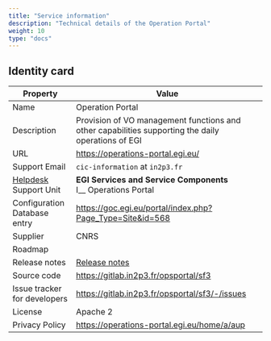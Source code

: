 ```yaml
---
title: "Service information"
description: "Technical details of the Operation Portal"
weight: 10
type: "docs"
---
```


## Identity card

<!-- markdownlint-disable no-inline-html no-bare-urls -->

| Property                                | Value                                                                                              |
| --------------------------------------- | -------------------------------------------------------------------------------------------------- |
| Name                                    | Operation Portal                                                                                   |
| Description                             | Provision of VO management functions and other capabilities supporting the daily operations of EGI |
| URL                                     | https://operations-portal.egi.eu/                                                                  |
| Support Email                           | `cic-information` at `in2p3.fr`                                                                    |
| [Helpdesk](../../helpdesk) Support Unit | **EGI Services and Service Components** <br/> I\_\_ Operations Portal                              |
| Configuration Database entry            | https://goc.egi.eu/portal/index.php?Page_Type=Site&id=568                                          |
| Supplier                                | CNRS                                                                                               |
| Roadmap                                 |                                                                                                    |
| Release notes                           | [Release notes](https://operations-portal.egi.eu/home/tasksList)                                   |
| Source code                             | https://gitlab.in2p3.fr/opsportal/sf3                                                              |
| Issue tracker for developers            | https://gitlab.in2p3.fr/opsportal/sf3/-/issues                                                     |
| License                                 | Apache 2                                                                                           |
| Privacy Policy                          | https://operations-portal.egi.eu/home/a/aup                                                        |

<!-- markdownlint-enable no-inline-html no-bare-urls -->
